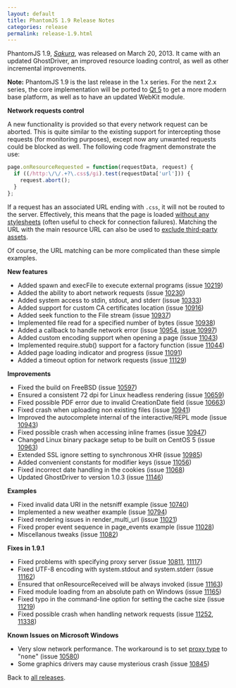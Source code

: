 ```yaml
---
layout: default
title: PhantomJS 1.9 Release Notes
categories: release
permalink: release-1.9.html
---
```


PhantomJS 1.9, _[Sakura](release-names.html)_, was released on March 20, 2013. It came with an updated GhostDriver,
an improved resource loading control, as well as other incremental improvements.

**Note:** PhantomJS 1.9 is the last release in the 1.x series. For the next 2.x series, the core implementation will be
ported to [Qt 5](http://qt-project.org/doc/qt-5.0/qtdoc/qt5-intro.html) to get a more modern base platform,
as well as to have an updated WebKit module.

**Network requests control**

A new functionality is provided so that every network request can be aborted. This is quite similar to the existing
support for intercepting those requests (for monitoring purposes), except now any unwanted requests could be blocked as well.
The following code fragment demonstrate the use:

```javascript
page.onResourceRequested = function(requestData, request) {
  if ((/http:\/\/.+?\.css$/gi).test(requestData['url'])) {
    request.abort();
  }
};
```

If a request has an associated URL ending with `.css`, it will not be routed to the server. Effectively,
this means that the page is loaded [without any stylesheets](http://ariya.ofilabs.com/2013/06/capturing-web-page-without-stylesheets.html)
(often useful to check for connection failures). Matching the URL with the main resource URL can also be used to
[exclude third-party assets](http://ariya.ofilabs.com/2013/06/web-page-without-external-resources.html).

Of course, the URL matching can be more complicated than these simple examples.

**New features**

*   Added spawn and execFile to execute external programs (issue [10219](https://github.com/ariya/phantomjs/issues/10219))
*   Added the ability to abort network requests (issue [10230](https://github.com/ariya/phantomjs/issues/10230))
*   Added system access to stdin, stdout, and stderr (issue [10333](https://github.com/ariya/phantomjs/issues/10333))
*   Added support for custom CA certificates location (issue [10916](https://github.com/ariya/phantomjs/issues/10916))
*   Added seek function to the File stream (issue [10937](https://github.com/ariya/phantomjs/issues/10937))
*   Implemented file read for a specified number of bytes (issue [10938](https://github.com/ariya/phantomjs/issues/10938))
*   Added a callback to handle network error (issue [10954](https://github.com/ariya/phantomjs/issues/10954),  [issue 10997](https://github.com/ariya/phantomjs/issues/10997))
*   Added custom encoding support when opening a page (issue [11043](https://github.com/ariya/phantomjs/issues/11043))
*   Implemented require.stub() support for a factory function (issue [11044](https://github.com/ariya/phantomjs/issues/11044))
*   Added page loading indicator and progress (issue [11091](https://github.com/ariya/phantomjs/issues/11091))
*   Added a timeout option for network requests (issue [11129](https://github.com/ariya/phantomjs/issues/11129))

**Improvements**

*   Fixed the build on FreeBSD (issue [10597](https://github.com/ariya/phantomjs/issues/10597))
*   Ensured a consistent 72 dpi for Linux headless rendering (issue [10659](https://github.com/ariya/phantomjs/issues/10659))
*   Fixed possible PDF error due to invalid CreationDate field (issue [10663](https://github.com/ariya/phantomjs/issues/10663))
*   Fixed crash when uploading non existing files (issue [10941](https://github.com/ariya/phantomjs/issues/10941))
*   Improved the autocomplete internal of the interactive/REPL mode (issue [10943](https://github.com/ariya/phantomjs/issues/10943))
*   Fixed possible crash when accessing inline frames (issue [10947](https://github.com/ariya/phantomjs/issues/10947))
*   Changed Linux binary package setup to be built on CentOS 5 (issue [10963](https://github.com/ariya/phantomjs/issues/10963))
*   Extended SSL ignore setting to synchronous XHR (issue [10985](https://github.com/ariya/phantomjs/issues/10985))
*   Added convenient constants for modifier keys (issue [11056](https://github.com/ariya/phantomjs/issues/11056))
*   Fixed incorrect date handling in the cookies (issue [11068](https://github.com/ariya/phantomjs/issues/11068))
*   Updated GhostDriver to version 1.0.3 (issue [11146](https://github.com/ariya/phantomjs/issues/11146))

**Examples**

*   Fixed invalid data URI in the netsniff example (issue [10740](https://github.com/ariya/phantomjs/issues/10740))
*   Implemented a new weather example (issue [10794](https://github.com/ariya/phantomjs/issues/10794))
*   Fixed rendering issues in render_multi_url (issue [11021](https://github.com/ariya/phantomjs/issues/11021))
*   Fixed proper event sequence in page_events example (issue [11028](https://github.com/ariya/phantomjs/issues/11028))
*   Miscellanous tweaks (issue [11082](https://github.com/ariya/phantomjs/issues/11082))

**Fixes in 1.9.1**

*   Fixed problems with specifying proxy server (issue [10811](https://github.com/ariya/phantomjs/issues/10811), [11117](https://github.com/ariya/phantomjs/issues/11117))
*   Fixed UTF-8 encoding with system.stdout and system.stderr (issue [11162](https://github.com/ariya/phantomjs/issues/11162))
*   Ensured that onResourceReceived will be always invoked (issue [11163](https://github.com/ariya/phantomjs/issues/11163))
*   Fixed module loading from an absolute path on Windows (issue [11165](https://github.com/ariya/phantomjs/issues/11165))
*   Fixed typo in the command-line option for setting the cache size (issue [11219](https://github.com/ariya/phantomjs/issues/11219))
*   Fixed possible crash when handling network requests (issue [11252](https://github.com/ariya/phantomjs/issues/11252), [11338](https://github.com/ariya/phantomjs/issues/11338))

**Known Issues on Microsoft Windows**

*   Very slow network performance. The workaround is to set [proxy type](https://github.com/ariya/phantomjs/wiki/API-Reference#wiki-command-line-options) to &quot;<tt>none</tt>&quot; (issue [10580](https://github.com/ariya/phantomjs/issues/10580))
*   Some graphics drivers may cause mysterious crash (issue [10845](https://github.com/ariya/phantomjs/issues/10845))

Back to [all releases](releases.html).
